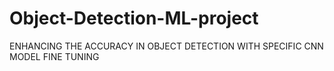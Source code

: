 # Object-Detection-ML-project
ENHANCING THE ACCURACY IN OBJECT DETECTION WITH SPECIFIC CNN MODEL FINE TUNING
